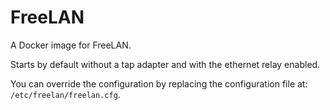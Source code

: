 FreeLAN
=======

A Docker image for FreeLAN.

Starts by default without a tap adapter and with the ethernet relay enabled.

You can override the configuration by replacing the configuration file at: `/etc/freelan/freelan.cfg`.
